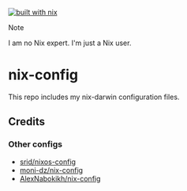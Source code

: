 [![built with nix](https://img.shields.io/static/v1?logo=nixos&logoColor=white&label=&message=Built%20with%20Nix&color=blue&labelColor=grey)](https://builtwithnix.org)

> [!NOTE]  
>
> I am no Nix expert. I'm just a Nix user.

# nix-config

This repo includes my nix-darwin configuration files.

## Credits

### Other configs
+ [srid/nixos-config](https://github.com/srid/nixos-config)
+ [moni-dz/nix-config](https://github.com/moni-dz/nix-config)
+ [AlexNabokikh/nix-config](https://github.com/AlexNabokikh/nix-config)
